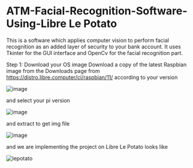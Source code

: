 # ATM-Facial-Recognition-Software-Using-Libre Le Potato
This is a software which applies computer vision to perform facial recognition as an added layer of security to your bank account. It uses Tkinter for the GUI interface and OpenCv for the facial recognition part.

Step 1: Download your OS image
Download a copy of the latest Raspbian image from the Downloads page from https://distro.libre.computer/ci/raspbian/11/ according to your version

![image](https://github.com/gani-radiant/ATM-Security/assets/91460621/9582b830-d151-4c44-86b4-9e26d0e1a4e4)

and select your pi version

![image](https://github.com/gani-radiant/ATM-Security/assets/91460621/35db3dd0-2731-4eeb-a0a0-d21e40302d89)

and extract to get img file

![image](https://github.com/gani-radiant/ATM-Security/assets/91460621/2cb29dba-df17-434b-8116-9ebaa3500342)

and we are implementing the project on Libre Le Potato looks like

![lepotato](https://github.com/gani-radiant/ATM-Security/assets/91460621/1970fea7-9a0a-46ee-8dc7-1d8f989a1104)

